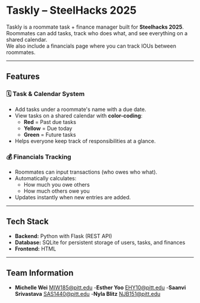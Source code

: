 # Taskly – SteelHacks 2025

Taskly is a roommate task + finance manager built for **Steelhacks 2025**.  
Roommates can add tasks, track who does what, and see everything on a shared calendar.  
We also include a financials page where you can track IOUs between roommates.

---

## Features

### 🗓 Task & Calendar System
- Add tasks under a roommate's name with a due date.
- View tasks on a shared calendar with **color-coding**:
  - **Red** = Past due tasks  
  - **Yellow** = Due today  
  - **Green** = Future tasks
- Helps everyone keep track of responsibilities at a glance.

### 💰 Financials Tracking
- Roommates can input transactions (who owes who what).
- Automatically calculates:
  - How much you owe others
  - How much others owe you
- Updates instantly when new entries are added.

---

## Tech Stack

- **Backend:** Python with Flask (REST API)
- **Database:** SQLite for persistent storage of users, tasks, and finances
- **Frontend:** HTML 

---

## Team Information

- **Michelle Wei** MIW185@pitt.edu
-**Esther Yoo** EHY10@pitt.edu
-**Saanvi Srivastava** SAS1440@pitt.edu
-**Nyla Blitz** NJB151@pitt.edu









